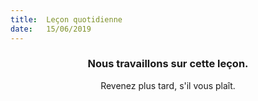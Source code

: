 ```yaml
---
title:  Leçon quotidienne
date:   15/06/2019
---
```


### <center>Nous travaillons sur cette leçon.</center>
<center>Revenez plus tard, s'il vous plaît.</center>